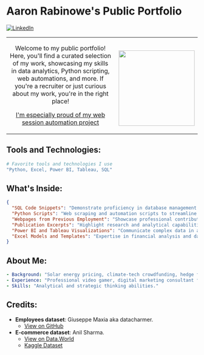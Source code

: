 
# Aaron Rabinowe's Public Portfolio

[![LinkedIn](https://img.shields.io/badge/LinkedIn-Aaron_Rabinowe-blue?style=flat-square&logo=linkedin)](https://www.linkedin.com/in/arabinowe/)

<table>
<tr>
<td valign="center" align="center" width="75%">

Welcome to my public portfolio! Here, you'll find a curated selection of my work,
showcasing my skills in data analytics, Python scripting, web automations, and more.
If you're a recruiter or just curious about my work, you're in the right place!

[I'm especially proud of my web session automation project](https://github.com/arabinowe/For-Recruiters/blob/main/Python/Web%20Session%20Automator%20with%20Cookie%20Syncing.py)

</td>
<td valign="center" width="25%">


<a href="url"><img src="https://user-images.githubusercontent.com/29517585/211059284-e9ce08ad-d1c1-4fad-844f-724ea9b62add.jpg" align="right" height="199" width="200" style="object-fit: contain;"></a>

</td>
</tr>
</table>

## Tools and Technologies:

```bash
# Favorite tools and technologies I use
"Python, Excel, Power BI, Tableau, SQL"
```

## What's Inside:

```json
{
  "SQL Code Snippets": "Demonstrate proficiency in database management and data retrieval.",
  "Python Scripts": "Web scraping and automation scripts to streamline processes and extract valuable data.",
  "Webpages from Previous Employment": "Showcase professional contributions.",
  "Publication Excerpts": "Highlight research and analytical capabilities.",
  "Power BI and Tableau Visualizations": "Communicate complex data in an accessible format.",
  "Excel Models and Templates": "Expertise in financial analysis and data organization."
}
```

## About Me:

```yaml
- Background: "Solar energy pricing, climate-tech crowdfunding, hedge fund fintech, fundamental analysis."
- Experience: "Professional video gamer, digital marketing consultant for major CPG conglomerates."
- Skills: "Analytical and strategic thinking abilities."
```

## Credits:

- **Employees dataset**: Giuseppe Maxia aka datacharmer.
    - [View on GitHub](https://github.com/datacharmer/test_db)
- **E-commerce dataset**: Anil Sharma.
    - [View on Data.World](https://data.world/anilsharma87)
    - [Kaggle Dataset](https://www.kaggle.com/anilsharma87)
